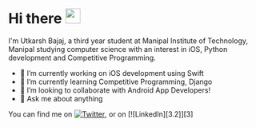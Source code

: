 # Hi there  <img src="https://raw.githubusercontent.com/MartinHeinz/MartinHeinz/master/wave.gif" width="30px">

I'm Utkarsh Bajaj, a third year student at Manipal Institute of Technology, Manipal studying computer science with an interest in iOS, Python development and Competitive Programming. 

- 🔭 I’m currently working on iOS development using Swift  
- 🌱 I’m currently learning Competitive Programming, Django
- 👯 I’m looking to collaborate with Android App Developers!
- 💬 Ask me about anything

<!-- Actual text -->

You can find me on [![Twitter][1.2]][1], or on [![LinkedIn][3.2]][3]

<!-- Icons -->

[1.2]: http://i.imgur.com/wWzX9uB.png (twitter icon without padding)
[2.2]: https://raw.githubusercontent.com/MartinHeinz/MartinHeinz/master/linkedin-3-16.png (LinkedIn icon without padding)

<!-- Links to your social media accounts -->

[1]: https://twitter.com/Martin_Heinz_
[2]: https://www.linkedin.com/in/heinz-martin/
